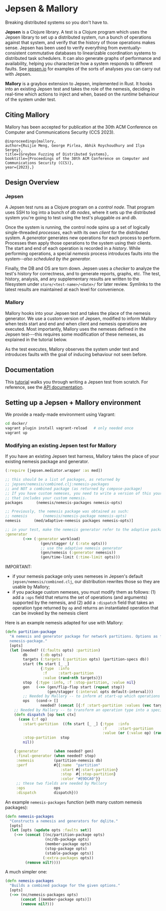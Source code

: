 # Jepsen & Mallory

Breaking distributed systems so you don't have to.

**Jepsen** is a Clojure library. A test is a Clojure program which uses the Jepsen
library to set up a distributed system, run a bunch of operations against that
system, and verify that the history of those operations makes sense. Jepsen has
been used to verify everything from eventually-consistent commutative databases
to linearizable coordination systems to distributed task schedulers. It can
also generate graphs of performance and availability, helping you characterize
how a system responds to different faults. See
[jepsen.io](https://jepsen.io/analyses) for examples of the sorts of analyses
you can carry out with Jepsen.

**Mallory** is a graybox extension to Jepsen, implemented in Rust. It hooks into
an existing Jepsen test and takes the role of the nemesis, deciding in real-time
which actions to inject and when, based on the _runtime_ behaviour of the system
under test.

## Citing Mallory
Mallory has been accepted for publication at the 30th ACM Conference on Computer and Communications Security (CCS 2023).

```
@inproceedings{mallory,
author={Ruijie Meng, George Pirlea, Abhik Roychoudhury and Ilya Sergey},
title={Greybox Fuzzing of Distributed Systems},
booktitle={Proceedings of the 30th ACM Conference on Computer and Communications Security (CCS)},
year={2023},}
```

## Design Overview

### Jepsen

A Jepsen test runs as a Clojure program on a *control node*. That program uses
SSH to log into a bunch of *db nodes*, where it sets up the distributed system
you're going to test using the test's pluggable *os* and *db*.

Once the system is running, the control node spins up a set of logically
single-threaded *processes*, each with its own *client* for the distributed
system. A *generator* generates new operations for each process to perform.
Processes then apply those operations to the system using their clients. The
start and end of each operation is recorded in a *history*. While performing
operations, a special *nemesis* process introduces faults into the system--_also
scheduled by the generator._

Finally, the DB and OS are torn down. Jepsen uses a *checker* to analyze the
test's history for correctness, and to generate reports, graphs, etc. The test,
history, analysis, and any supplementary results are written to the filesystem
under `store/<test-name>/<date>/` for later review. Symlinks to the latest
results are maintained at each level for convenience.

### Mallory

Mallory hooks into your Jepsen test and takes the place of the nemesis
generator. We use a custom version of Jepsen, modified to inform Mallory when
tests start and end and when client and nemesis operations are executed. Most
importantly, Mallory uses the nemeses defined in the Jepsen test---this requires
some modification of these nemeses, as explained in the tutorial below.

As the test executes, Mallory observes the system under test and introduces
faults with the goal of inducing behaviour not seen before.

## Documentation

This [tutorial](doc/tutorial/index.md) walks you through writing a Jepsen test
from scratch. For reference, see the [API documentation](http://jepsen-io.github.io/jepsen/).

## Setting up a Jepsen + Mallory environment

We provide a ready-made environment using Vagrant:

```bash
cd docker/
vagrant plugin install vagrant-reload   # only needed once
vagrant up
```

### Modifying an existing Jepsen test for Mallory

If you have an existing Jepsen test harness, Mallory takes the place of your
existing nemesis package and generator.

```Clojure
(:require [jepsen.mediator.wrapper :as med])

;; this should be a list of packages, as returned by
;; jepsen/nemesis/combined.clj:nemesis-packages
;; and NOT a combined package (as returned by compose-package)
;; If you have custom nemeses, you need to write a version of this yourself
;; that includes your custom nemesis.
packages      (nemesis/nemesis-packages nemesis-opts)

;; Previously, the nemesis package was obtained as such:
;; nemesis       (nemesis/nemesis-package nemesis-opts)
nemesis      (med/adaptive-nemesis packages nemesis-opts)]

;; in your test, make the nemesis generator refer to the adaptive package:
:generator
        (->> (:generator workload)
                (gen/stagger (/ (:rate opts)))
                ;; use the adaptive nemesis generator
                (gen/nemesis (:generator nemesis))
                (gen/time-limit (:time-limit opts)))
```

IMPORTANT:
- if your nemesis package only uses nemeses in Jepsen's default
  `jepsen/nemesis/combined.clj`, our distribution rewrites those so they are
  usable by Mallory;
- if you package custom nemeses, you must modify them as follows: (1) add a
  `:ops` field that returns the set of operations (and arguments) supported by
  the nemesis, and (2) add a `:dispatch` field that takes an operation type
  returned by `op` and returns an instantiated operation that can be invoked by
  the nemesis client

Here is an example nemesis adapted for use with Mallory:

```Clojure
(defn partition-package
  "A nemesis and generator package for network partitions. Options as for
  nemesis-package."
  [opts]
  (let [needed? ((:faults opts) :partition)
        db      (:db opts)
        targets (:targets (:partition opts) (partition-specs db))
        start (fn start [_ _]
                {:type  :info
                 :f     :start-partition
                 :value (rand-nth targets)})
        stop  {:type :info, :f :stop-partition, :value nil}
        gen   (->> (gen/flip-flop start (repeat stop))
                   (gen/stagger (:interval opts default-interval)))
        ;; Needed by Mallory -- to inform at start-up which operations this nemesis can perform
        ops   (cond-> []
                needed? (concat [{:f :start-partition :values (vec targets)}, {:f :stop-partition, :values [nil]}]))]
    ;; Needed by Mallory -- to transform an operation type into a specific operation
    (defn dispatch [op test ctx]
      (case (:f op)
        :start-partition  ((fn start [_ _] {:type  :info
                                            :f     :start-partition
                                            :value (or (:value op) (rand-nth targets))}) test ctx)
        :stop-partition  stop
        nil))

    {:generator       (when needed? gen)
     :final-generator (when needed? stop)
     :nemesis         (partition-nemesis db)
     :perf            #{{:name  "partition"
                         :start #{:start-partition}
                         :stop  #{:stop-partition}
                         :color "#E9DCA0"}}
     ;; these two fields are needed by Mallory
     :ops             ops
     :dispatch        dispatch}))
```

An example `nemesis-packages` function (with many custom nemesis packages):

```Clojure
(defn nemesis-packages
  "Constructs a nemesis and generators for dqlite."
  [opts]
  (let [opts (update opts :faults set)]
    (->> (concat [(nc/partition-package opts)
                  (nc/db-package opts)
                  (member-package opts)
                  (stop-package opts)
                  (stable-package opts)]
                 (:extra-packages opts))
         (remove nil?))))
```

A much simpler one:

```Clojure
(defn nemesis-packages
  "Builds a combined package for the given options."
  [opts]
  (->> (nc/nemesis-packages opts)
       (concat [(member-package opts)])
       (remove nil?)))
```